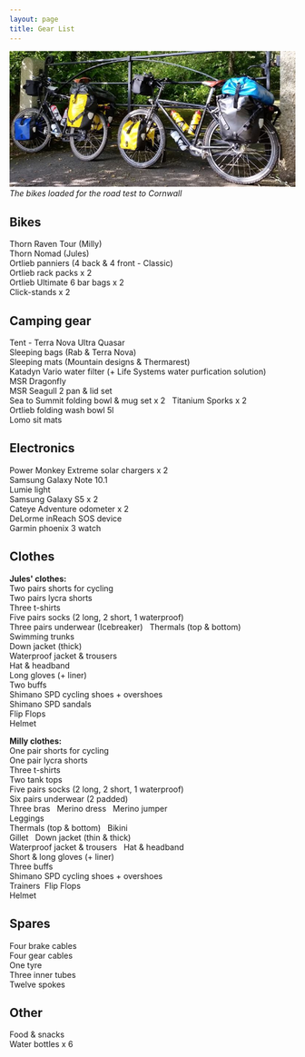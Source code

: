 ```yaml
---
layout: page
title: Gear List
---
```


![Pack](/assets/img/Pack.JPG)*The bikes loaded for the road test to Cornwall*


## Bikes

  Thorn Raven Tour (Milly)  
  Thorn Nomad (Jules)  
  Ortlieb panniers (4 back & 4 front - Classic)  
  Ortlieb rack packs x 2  
  Ortlieb Ultimate 6 bar bags x 2  
  Click-stands x 2  

## Camping gear  

  Tent - Terra Nova Ultra Quasar  
  Sleeping bags (Rab & Terra Nova)  
  Sleeping mats (Mountain designs & Thermarest)  
  Katadyn Vario water filter (+ Life Systems water purfication solution)  
  MSR Dragonfly  
  MSR Seagull 2 pan & lid set  
  Sea to Summit folding bowl & mug set x 2   
  Titanium Sporks x 2  
  Ortlieb folding wash bowl 5l  
  Lomo sit mats  

## Electronics  

  Power Monkey Extreme solar chargers x 2  
  Samsung Galaxy Note 10.1  
  Lumie light  
  Samsung Galaxy S5 x 2  
  Cateye Adventure odometer x 2  
  DeLorme inReach SOS device  
  Garmin phoenix 3 watch  

## Clothes  

**Jules' clothes:**  
  Two pairs shorts for cycling  
  Two pairs lycra shorts  
  Three t-shirts  
  Five pairs socks (2 long, 2 short, 1 waterproof)  
  Three pairs underwear (Icebreaker)   
  Thermals (top & bottom)  
  Swimming trunks  
  Down jacket (thick)  
  Waterproof jacket & trousers  
  Hat & headband  
  Long gloves (+ liner)  
  Two buffs  
  Shimano SPD cycling shoes + overshoes  
  Shimano SPD sandals  
  Flip Flops  
  Helmet  

**Milly clothes:**  
  One pair shorts for cycling  
  One pair lycra shorts  
  Three t-shirts  
  Two tank tops  
  Five pairs socks (2 long, 2 short, 1 waterproof)  
  Six pairs underwear (2 padded)  
  Three bras  
  Merino dress  
  Merino jumper  
  Leggings  
  Thermals (top & bottom)   
  Bikini  
  Gillet   
  Down jacket (thin & thick)  
  Waterproof jacket & trousers   
  Hat & headband  
  Short & long gloves (+ liner)  
  Three buffs  
  Shimano SPD cycling shoes + overshoes  
  Trainers  
  Flip Flops  
  Helmet  

## Spares 

  Four brake cables  
  Four gear cables  
  One tyre  
  Three inner tubes  
  Twelve spokes  

## Other
  Food & snacks  
  Water bottles x 6  
  
